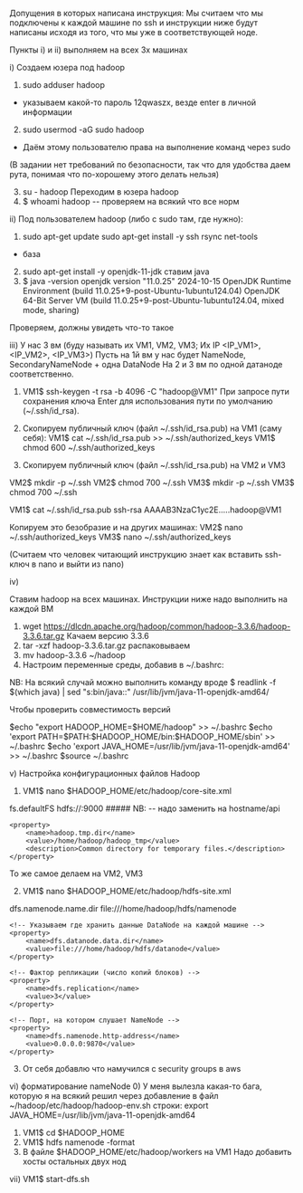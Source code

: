 Допущения в которых написана инструкция:
Мы считаем что мы подключены к каждой машине по ssh и инструкции ниже будут написаны исходя из того, что мы уже в соответствующей ноде.

Пункты i) и ii) выполняем на всех 3х машинах

i)  Создаем юзера под hadoop

1) sudo adduser hadoop 
- указываем какой-то пароль 12qwaszx, везде enter в личной информации
2) sudo usermod -aG sudo hadoop
- Даём этому пользователю права на выполнение команд через sudo 

(В задании нет требований по безопасности, так что для удобства даем рута, понимая что по-хорошему этого делать нельзя)

3) su - hadoop
Переходим в юзера hadoop
4) $ whoami
hadoop
-- проверяем на всякий что все норм 

ii)
Под пользователем hadoop (либо с sudo там, где нужно):
1) sudo apt-get update 
 sudo apt-get install -y ssh rsync net-tools
 - база
2) sudo apt-get install -y openjdk-11-jdk
ставим java
3) $ java -version
openjdk version "11.0.25" 2024-10-15
OpenJDK Runtime Environment (build 11.0.25+9-post-Ubuntu-1ubuntu124.04)
OpenJDK 64-Bit Server VM (build 11.0.25+9-post-Ubuntu-1ubuntu124.04, mixed mode, sharing)

Проверяем, должны увидеть что-то такое

iii) 
У нас 3 вм (буду называть их VM1, VM2, VM3; Их IP <IP_VM1>, <IP_VM2>, <IP_VM3>)
Пусть на 1й вм у нас будет NameNode, SecondaryNameNode + одна DataNode
На 2 и 3 вм по одной датаноде соответственно.

1) VM1$ ssh-keygen -t rsa -b 4096 -C "hadoop@VM1" 
При запросе пути сохранения ключа  Enter для использования пути по умолчанию (~/.ssh/id_rsa).
2) Скопируем публичный ключ (файл ~/.ssh/id_rsa.pub) на VM1 (саму себя):
VM1$ cat ~/.ssh/id_rsa.pub >> ~/.ssh/authorized_keys
VM1$ chmod 600 ~/.ssh/authorized_keys


3) Скопируем публичный ключ (файл ~/.ssh/id_rsa.pub) на VM2 и VM3

VM2$ mkdir -p ~/.ssh
VM2$ chmod 700 ~/.ssh
VM3$ mkdir -p ~/.ssh
VM3$ chmod 700 ~/.ssh


VM1$ cat ~/.ssh/id_rsa.pub
ssh-rsa AAAAB3NzaC1yc2E.....hadoop@VM1

Копируем это безобразие и на других машинах:
VM2$ nano  ~/.ssh/authorized_keys
VM3$ nano  ~/.ssh/authorized_keys

(Считаем что человек читающий инструкцию знает как вставить ssh-ключ в nano и выйти из nano)


iv)

Ставим hadoop на всех машинах. Инструкции ниже надо выполнить на каждой ВМ

1) wget https://dlcdn.apache.org/hadoop/common/hadoop-3.3.6/hadoop-3.3.6.tar.gz
Качаем версию 3.3.6
2) tar -xzf hadoop-3.3.6.tar.gz
распаковываем
3) mv hadoop-3.3.6 ~/hadoop
4) Настроим переменные среды, добавив в ~/.bashrc:
 
NB:
На всякий случай можно выполнить команду вроде 
$ readlink -f $(which java) | sed "s:bin/java::"
/usr/lib/jvm/java-11-openjdk-amd64/

Чтобы проверить совместимость версий

$echo "export HADOOP_HOME=\$HOME/hadoop" >> ~/.bashrc
$echo 'export PATH=\$PATH:\$HADOOP_HOME/bin:\$HADOOP_HOME/sbin' >> ~/.bashrc
$echo 'export JAVA_HOME=/usr/lib/jvm/java-11-openjdk-amd64' >> ~/.bashrc
$source ~/.bashrc

v) Настройка конфигурационных файлов Hadoop

1) VM1$ nano $HADOOP_HOME/etc/hadoop/core-site.xml

<configuration>
    <property>
        <name>fs.defaultFS</name>
        <value>hdfs://<IP_VM1>:9000</value> ##### NB: <IP_VM1> -- надо заменить на hostname/api
        <!-- Либо используйте IP, например: hdfs://192.168.0.10:9000 -->
    </property>

    <property>
        <name>hadoop.tmp.dir</name>
        <value>/home/hadoop/hadoop_tmp</value>
        <description>Common directory for temporary files.</description>
    </property>
</configuration>

То же самое делаем на VM2, VM3

2) VM1$ nano $HADOOP_HOME/etc/hadoop/hdfs-site.xml
<configuration>
    <!-- Указываем где хранить метаданные NameNode -->
    <property>
        <name>dfs.namenode.name.dir</name>
        <value>file:///home/hadoop/hdfs/namenode</value>
    </property>

    <!-- Указываем где хранить данные DataNode на каждой машине -->
    <property>
        <name>dfs.datanode.data.dir</name>
        <value>file:///home/hadoop/hdfs/datanode</value>
    </property>

    <!-- Фактор репликации (число копий блоков) -->
    <property>
        <name>dfs.replication</name>
        <value>3</value>
    </property>

    <!-- Порт, на котором слушает NameNode -->
    <property>
        <name>dfs.namenode.http-address</name>
        <value>0.0.0.0:9870</value>
    </property>
</configuration>

3) От себя добавлю что намучился с security groups в aws

vi) форматирование nameNode
0) У меня вылезла какая-то бага, которую я на всякий решил через добавление в файл ~/hadoop/etc/hadoop/hadoop-env.sh
строки:
export JAVA_HOME=/usr/lib/jvm/java-11-openjdk-amd64
1) VM1$ cd $HADOOP_HOME
2) VM1$ hdfs namenode -format
3) В файле $HADOOP_HOME/etc/hadoop/workers на VM1
Надо добавить хосты остальных двух нод

vii) 
VM1$ start-dfs.sh

